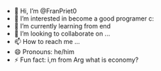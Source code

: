 - 👋 Hi, I’m @FranPriet0
- 👀 I’m interested in become a good programer c:
- 🌱 I’m currently learning from end
- 💞️ I’m looking to collaborate on ...
- 📫 How to reach me ...
- 😄 Pronouns: he/him
- ⚡ Fun fact: i,m from Arg what is economy?

<!---
FranPriet0/FranPriet0 is a ✨ special ✨ repository because its `README.md` (this file) appears on your GitHub profile.
You can click the Preview link to take a look at your changes.
--->
